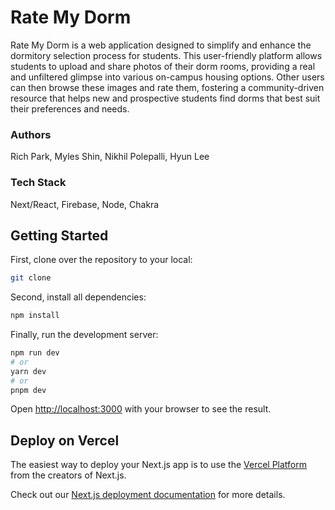 # Rate My Dorm

Rate My Dorm is a web application designed to simplify and enhance the dormitory selection process for students. This user-friendly platform allows students to upload and share photos of their dorm rooms, providing a real and unfiltered glimpse into various on-campus housing options. Other users can then browse these images and rate them, fostering a community-driven resource that helps new and prospective students find dorms that best suit their preferences and needs.

### Authors

Rich Park, Myles Shin, Nikhil Polepalli, Hyun Lee

### Tech Stack

Next/React, Firebase, Node, Chakra

## Getting Started
First, clone over the repository to your local:

```bash
git clone
```

Second, install all dependencies:

```bash
npm install
```

Finally, run the development server:

```bash
npm run dev
# or
yarn dev
# or
pnpm dev
```

Open [http://localhost:3000](http://localhost:3000) with your browser to see the result.

## Deploy on Vercel

The easiest way to deploy your Next.js app is to use the [Vercel Platform](https://vercel.com/new?utm_medium=default-template&filter=next.js&utm_source=create-next-app&utm_campaign=create-next-app-readme) from the creators of Next.js.

Check out our [Next.js deployment documentation](https://nextjs.org/docs/deployment) for more details.
